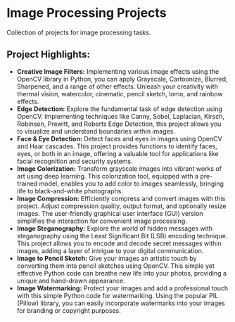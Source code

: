# Image Processing Projects

Collection of projects for image processing tasks.

## Project Highlights:

- **Creative Image Filters:** Implementing various image effects using the OpenCV library in Python, you can apply Grayscale, Cartoonize, Blurred, Sharpened, and a range of other effects. Unleash your creativity with thermal vision, watercolor, cinematic, pencil sketch, lomo, and rainbow effects.
- **Edge Detection:** Explore the fundamental task of edge detection using OpenCV. Implementing techniques like Canny, Sobel, Laplacian, Kirsch, Robinson, Prewitt, and Roberts Edge Detection, this project allows you to visualize and understand boundaries within images.
- **Face & Eye Detection:** Detect faces and eyes in images using OpenCV and Haar cascades. This project provides functions to identify faces, eyes, or both in an image, offering a valuable tool for applications like facial recognition and security systems.
- **Image Colorization:** Transform grayscale images into vibrant works of art using deep learning. This colorization tool, equipped with a pre-trained model, enables you to add color to images seamlessly, bringing life to black-and-white photographs.
- **Image Compression:** Efficiently compress and convert images with this project. Adjust compression quality, output format, and optionally resize images. The user-friendly graphical user interface (GUI) version simplifies the interaction for convenient image processing.
- **Image Steganography:** Explore the world of hidden messages with steganography using the Least Significant Bit (LSB) encoding technique. This project allows you to encode and decode secret messages within images, adding a layer of intrigue to your digital communication.
- **Image to Pencil Sketch:** Give your images an artistic touch by converting them into pencil sketches using OpenCV. This simple yet effective Python code can breathe new life into your photos, providing a unique and hand-drawn appearance.
- **Image Watermarking:** Protect your images and add a professional touch with this simple Python code for watermarking. Using the popular PIL (Pillow) library, you can easily incorporate watermarks into your images for branding or copyright purposes.
